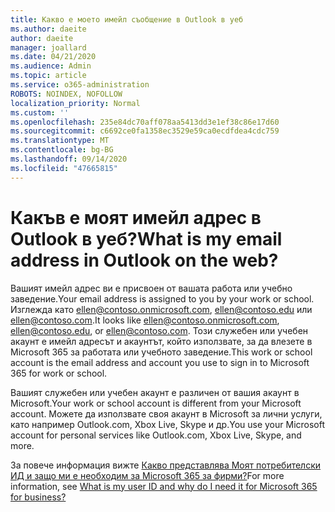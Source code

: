 ```yaml
---
title: Какво е моето имейл съобщение в Outlook в уеб
ms.author: daeite
author: daeite
manager: joallard
ms.date: 04/21/2020
ms.audience: Admin
ms.topic: article
ms.service: o365-administration
ROBOTS: NOINDEX, NOFOLLOW
localization_priority: Normal
ms.custom: ''
ms.openlocfilehash: 235e84dc70aff078aa5413dd3e1ef38c86e17d60
ms.sourcegitcommit: c6692ce0fa1358ec3529e59ca0ecdfdea4cdc759
ms.translationtype: MT
ms.contentlocale: bg-BG
ms.lasthandoff: 09/14/2020
ms.locfileid: "47665815"
---
```

# <a name="what-is-my-email-address-in-outlook-on-the-web"></a><span data-ttu-id="71b85-102">Какъв е моят имейл адрес в Outlook в уеб?</span><span class="sxs-lookup"><span data-stu-id="71b85-102">What is my email address in Outlook on the web?</span></span>

<span data-ttu-id="71b85-103">Вашият имейл адрес ви е присвоен от вашата работа или учебно заведение.</span><span class="sxs-lookup"><span data-stu-id="71b85-103">Your email address is assigned to you by your work or school.</span></span> <span data-ttu-id="71b85-104">Изглежда като ellen@contoso.onmicrosoft.com, ellen@contoso.edu или ellen@contoso.com.</span><span class="sxs-lookup"><span data-stu-id="71b85-104">It looks like ellen@contoso.onmicrosoft.com, ellen@contoso.edu, or ellen@contoso.com.</span></span> <span data-ttu-id="71b85-105">Този служебен или учебен акаунт е имейл адресът и акаунтът, който използвате, за да влезете в Microsoft 365 за работата или учебното заведение.</span><span class="sxs-lookup"><span data-stu-id="71b85-105">This work or school account is the email address and account you use to sign in to Microsoft 365 for work or school.</span></span>

<span data-ttu-id="71b85-106">Вашият служебен или учебен акаунт е различен от вашия акаунт в Microsoft.</span><span class="sxs-lookup"><span data-stu-id="71b85-106">Your work or school account is different from your Microsoft account.</span></span> <span data-ttu-id="71b85-107">Можете да използвате своя акаунт в Microsoft за лични услуги, като например Outlook.com, Xbox Live, Skype и др.</span><span class="sxs-lookup"><span data-stu-id="71b85-107">You use your Microsoft account for personal services like Outlook.com, Xbox Live, Skype, and more.</span></span>

<span data-ttu-id="71b85-108">За повече информация вижте [Какво представлява Моят потребителски ИД и защо ми е необходим за Microsoft 365 за фирми?](https://support.office.com/article/37da662b-5da6-4b56-a091-2731b2ecc8b4)</span><span class="sxs-lookup"><span data-stu-id="71b85-108">For more information, see [What is my user ID and why do I need it for Microsoft 365 for business?](https://support.office.com/article/37da662b-5da6-4b56-a091-2731b2ecc8b4)</span></span>